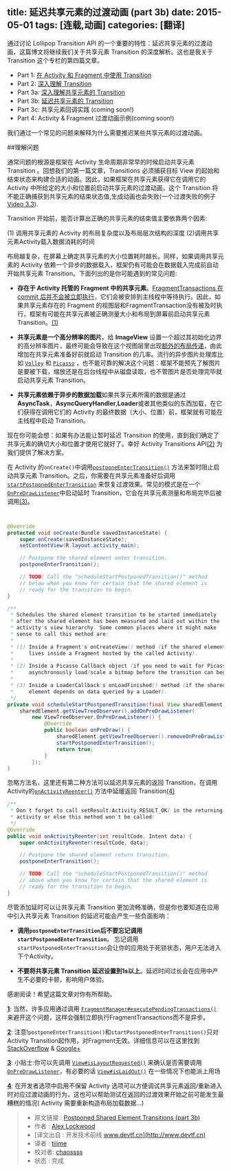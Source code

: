 
title: 延迟共享元素的过渡动画 (part 3b)
date: 2015-05-01
tags: [连载,动画]
categories: [翻译]
---

通过讨论 Lollipop Transition API 的一个重要的特性：延迟共享元素的过渡动画，这篇博文将继续我们关于共享元素 Transition 的深度解析。这也是我关于 Transition 这个专栏的第四篇文章。

- Part 1: [在 Activity 和 Fragment 中使用 Transition ][part-1]
- Part 2: [深入理解 Transition][part-2]
- Part 3a: [深入理解共享元素的 Transition][part3a]
- Part 3b:  [延迟共享元素的 Transition][part-3b]
- Part 3c: 共享元素回调实践 (coming soon!)
- Part 4:  Activity & Fragment 过渡动画示例(coming soon!)

我们通过一个常见的问题来解释为什么需要推迟某些共享元素的过渡动画。
<!--more-->
##理解问题

通常问题的根源是框架在 Activity 生命周期非常早的时候启动共享元素 Transition 。回想我们的第一篇文章，Transitions 必须捕获目标 View 的起始和结束状态来构建合适的动画。因此，如果框架在共享元素获得它在调用它的 Activity 中所给定的大小和位置前启动共享元素的过渡动画，这个 Transition 将不能正确捕获到共享元素的结束状态值,生成动画也会失败(一个过渡失败的例子[Video 3.3](http://www.androiddesignpatterns.com/assets/videos/posts/2015/03/09/postpone-bug-opt.mp4)).

Transition 开始前，能否计算出正确的共享元素的结束值主要依靠两个因素:

(1) 调用共享元素的 Activity 的布局复杂度以及布局层次结构的深度 
(2)调用共享元素Activity载入数据消耗的时间

布局越复杂，在屏幕上确定共享元素的大小位置耗时越长。同样，如果调用共享元素的 Activity 依赖一个异步的数据载入，框架仍有可能会在数据载入完成前自动开始共享元素 Transition。下面列出的是你可能遇到的常见问题:

- **存在于 Activity 托管的 Fragment 中的共享元素**。[FragmentTransactions 在 commit 后并不会被立即执行][FragmentTransactions]，它们会被安排到主线程中等待执行。因此，如果共享元素存在的 Fragment 的视图层和FragmentTransaction没有被及时执行，框架有可能在共享元素被正确测量大小和布局到屏幕前启动共享元素 Transition。<a id="b1" href="#1">(1)</a>

- **共享元素是一个高分辨率的图片**。给 **ImageView** 设置一个超过其初始化边界的高分辨率图片，最终可能会导致在这个视图层里出现[额外的布局传递][add-layout-pass]，由此增加在共享元素准备好前就启动 Transition 的几率。流行的异步图片处理库比如 [`Volley`][volley] 和 [`Picasso`][picasso] ，也不能可靠的解决这个问题：框架不能预先了解图片是要被下载，缩放还是在后台线程中从磁盘读取，也不管图片是否处理完毕就启动共享元素 Transition。

- **共享元素依赖于异步的数据加载**如果共享元素所需的数据是通过**AsyncTask**，**AsyncQueryHandler**,**Loader**或者其他类似的东西加载，在它们获得在调用它们的 Activity 的最终数据（大小、位置）前，框架就有可能在主线程中启动 Transition。

现在你可能会想：如果有办法能让暂时延迟 Transition 的使用，直到我们确定了共享元素的确切大小和位置才使用它就好了。幸好 Activity Transitions API<a id="b2" href="#2">(2)</a> 为我们提供了解决方案。

在 Activity 的`onCreate()`中调用[`postponeEnterTransition()`][postponeEnterTransition] 方法来暂时阻止启动共享元素 Transition。之后，你需要在共享元素准备好后调用 [`startPostponedEnterTransition`][startPostponedEnterTransition] 来恢复过渡效果。常见的模式是在一个[`OnPreDrawListener`][onPreDrawListener]中启动延时 Transition，它会在共享元素测量和布局完毕后被调用<a id="b3" href="#3">(3)</a>。

```java


@Override
protected void onCreate(Bundle savedInstanceState) {
    super.onCreate(savedInstanceState);
    setContentView(R.layout.activity_main);

    // Postpone the shared element enter transition.
    postponeEnterTransition();

    // TODO: Call the "scheduleStartPostponedTransition()" method
    // below when you know for certain that the shared element is
    // ready for the transition to begin.
}

/**
 * Schedules the shared element transition to be started immediately
 * after the shared element has been measured and laid out within the
 * activity's view hierarchy. Some common places where it might make
 * sense to call this method are:
 *
 * (1) Inside a Fragment's onCreateView() method (if the shared element
 *     lives inside a Fragment hosted by the called Activity).
 *
 * (2) Inside a Picasso Callback object (if you need to wait for Picasso to
 *     asynchronously load/scale a bitmap before the transition can begin).
 *
 * (3) Inside a LoaderCallback's onLoadFinished() method (if the shared
 *     element depends on data queried by a Loader).
 */
private void scheduleStartPostponedTransition(final View sharedElement) {
    sharedElement.getViewTreeObserver().addOnPreDrawListener(
        new ViewTreeObserver.OnPreDrawListener() {
            @Override
            public boolean onPreDraw() {
                sharedElement.getViewTreeObserver().removeOnPreDrawListener(this);
                startPostponedEnterTransition();
                return true;
            }
        });
}
```

忽略方法名，这里还有第二种方法可以延迟共享元素的返回 Transition，在调用Activity的[`onActivityReenter()`][onActivityReenter] 方法中延缓返回 Transition<a id="b4" href="#4">(4)</a>

```java
/**
 * Don't forget to call setResult(Activity.RESULT_OK) in the returning
 * activity or else this method won't be called!
 */
@Override
public void onActivityReenter(int resultCode, Intent data) {
    super.onActivityReenter(resultCode, data);

    // Postpone the shared element return transition.
    postponeEnterTransition();

    // TODO: Call the "scheduleStartPostponedTransition()" method
    // above when you know for certain that the shared element is
    // ready for the transition to begin.
}

```

尽管添加延时可以让共享元素 Transition 更加流畅准确，但是你也要知道在应用中引入共享元素 Transition 的延迟可能会产生一些负面影响：

- **调用`postponeEnterTransition`后不要忘记调用`startPostponedEnterTransition`**。
忘记调用`startPostponedEnterTransition`会让你的应用处于死锁状态，用户无法进入下个Activity。


- **不要将共享元素 Transition 延迟设置到1s以上**。延迟时间过长会在应用中产生不必要的卡顿，影响用户体验。


感谢阅读！希望这篇文章对你有所帮助。

<a id="1" href="#b1">**1**</a>: 当然，许多应用通过调用 [`FragmentManager#executePendingTransactions()`](https://developer.android.com/reference/android/app/FragmentManager.html#executePendingTransactions()) 来避开这个问题，这样会强制立即执行FragmentTransactions而不是异步。

<a id="2" href="#b2">**2**</a>: 注意!`postponeEnterTransition()`和`startPostponedEnterTransition()`只对 Activity Transition起作用，对Fragment无效。详细信息可以在这里找到 [StackOverflow](http://stackoverflow.com/questions/26977303/how-to-postpone-a-fragments-enter-transition-in-android-lollipop) & [Google+](https://plus.google.com/+AlexLockwood/posts/3DxHT42rmmY)

<a id="3" href="#b3">**3**</a>: 小贴士:你可以先调用 [`View#isLayoutRequested()`](http://developer.android.com/reference/android/view/View.html#isLayoutRequested()) 来确认是否需要调用 [`OnPreDrawListener`][OnPreDrawListener]，有必要的话 [`View#isLaidOut()`](http://developer.android.com/reference/android/view/View.html#isLaidOut()) 在一些情况下也能派上用场


<a id="4" href="#b4">**4**</a>: 在开发者选项中启用不保留 Activity 选项可以方便调试共享元素返回/重新进入时对应过渡动画的行为，这也可以帮助测试在返回的过渡效果开始之前可能发生最糟糕的情况( Activity 需要重新构造布局加载数据...)


[source-url]:http://www.androiddesignpatterns.com/2015/03/activity-postponed-shared-element-transitions-part3b.html
[FragmentTransactions]:https://developer.android.com/reference/android/app/FragmentTransaction.html#commit()
[postponeEnterTransition]:https://developer.android.com/reference/android/app/Activity.html#postponeEnterTransition()
[startPostponedEnterTransition]:https://developer.android.com/reference/android/app/Activity.html#startPostponedEnterTransition()
[add-layout-pass]:https://github.com/android/platform_frameworks_base/blob/lollipop-release/core/java/android/widget/ImageView.java#L453-L455
[video]:http://www.androiddesignpatterns.com/assets/videos/posts/2015/03/09/postpone-bug-opt.mp4
[volley]:https://android.googlesource.com/platform/frameworks/volley
[picasso]:http://square.github.io/picasso/
[onPreDrawListener]:http://developer.android.com/reference/android/view/ViewTreeObserver.OnPreDrawListener.html
[onActivityReenter]:https://developer.android.com/reference/android/app/Activity.html#onActivityReenter(int,%20android.content.Intent)

[part-1]:https://github.com/bboyfeiyu/android-tech-frontier/tree/master/others/%E6%B7%B1%E5%85%A5%E6%B5%85%E5%87%BAAndroid%20%E6%96%B0%E7%89%B9%E6%80%A7-Transition-Part-1
[part-2]:http://www.androiddesignpatterns.com/2014/12/activity-fragment-content-transitions-in-depth-part2.html
[part3a]:http://www.androiddesignpatterns.com/2015/01/activity-fragment-shared-element-transitions-in-depth-part3a.html
[part-3b]:http://www.androiddesignpatterns.com/2015/03/activity-postponed-shared-element-transitions-part3b.html


> * 原文链接 : [Postponed Shared Element Transitions (part 3b)][source-url]
> * 作者 : [Alex Lockwood](https://plus.google.com/+AlexLockwood)
> * [译文出自 :  开发技术前线 www.devtf.cn](http://www.devtf.cn)
> * 译者 : [tiiime](https://github.com/tiiime)
> * 校对者: [chaossss](https://github.com/chaossss)  
> * 状态 :  完成